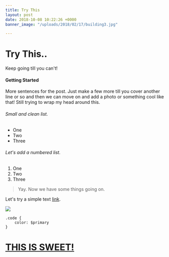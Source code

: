 ```yaml
---
title: Try This
layout: post
date: 2018-10-08 10:22:26 +0000
banner_image: "/uploads/2018/02/17/building3.jpg"

---
```

# Try This..

Keep going till you can't!

#### Getting Started

More sentences for the post. Just make a few more till you cover another line or so and then we can move on and add a photo or something cool like that! Still trying to wrap my head around this.

###### Small and clean list.

* One
* Two
* Three

###### Let's add a numbered list.

1. One
2. Two
3. Three

> Yay. Now we have some things going on.

Let's try a simple text [link](# "link").

![](/uploads/2018/02/17/building3.jpg)

    .code {
    	color: $primary
    }

# [THIS IS SWEET!]()